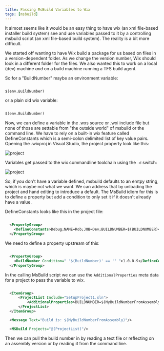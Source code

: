 ```yaml
---
title: Passing MsBuild Variables to Wix
tags: [msbuild]
---
```


It almost seems like it would be an easy thing to have wix (an xml file-based installer build system)
see and use variables passed to it by a controlling msbuild script (an xml file-based build system). The
reality is a bit more difficult.

We started off wanting to have Wix build a package for us based on files in a version-dependent
folder. As we change the version number, Wix should look in a different folder for the files. We also
wanted this to work on a local (dev) machine _and_ on a build machine running a TFS build agent.

So for a "BuildNumber" maybe an environment variable:

```xml

$(env.BuildNumber)

```

or a plain old wix variable:

```xml

$(env.BuildNumber)

```

Now, we can define a variable in the .wxs source or .wxi include file but none of those
are settable from "the outside world" of msbuild or the command line. We have to rely on a
built-in wix feature called DefineConstants which is a semi-colon delimited list of
key value pairs. Opening the .wixproj in Visual Studio, the project property look like this:

![project](/assets/img/posts/passing-msbuild-variables-to-wix/wix-project.png)

Variables get passed to the wix commandline toolchain using the <code>-d</code> switch:

![project](/assets/img/posts/passing-msbuild-variables-to-wix/candle-commandline.png)

So, if you don't have a variable defined, msbuild defaults to an emtpy string, which is
maybe not what we want. We can address that by unloading the project and hand editing to
introduce a default. The MsBuild idiom for this is to define a property but add a condition
to only set it if it doesn't already have a value.

DefineConstants looks like this in the project file:

```xml

  <PropertyGroup>
    <DefineConstants>Debug;NAME=Rob;JOB=Dev;BUILDNUMBER=$(BUILDNUMBER)</DefineConstants>
  </PropertyGroup>

```

We need to define a property upstream of this:

```xml

  <PropertyGroup>
    <BuildNumber Condition=" '$(BuildNumber)' == '' ">1.0.0.9</DefineConstants>
  </PropertyGroup>

```

In the calling MsBuild script we can use the <code>AdditionalProperties</code> meta data
for a project to pass the variable to wix.

```xml

  <ItemGroup>
      <ProjectList Include="SetupProject1.sln">
          <AdditionalProperties>BUILDNUMBER=$(MyBuildNumberFromAssembly)</AdditionalProperties>
      </ProjectList>
  </ItemGroup>

  <Message Text="Build is: $(MyBuildNumberFromAssembly)"/>

  <MSBuild Projects="@(ProjectList)"/>

```

Then we can pull the build number in by reading a text file or reflecting on an assembly
version or by reading it from the command line.
